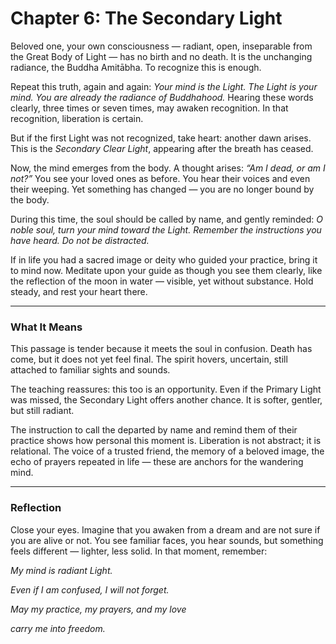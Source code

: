 # Chapter 6: The Secondary Light

Beloved one, your own consciousness — radiant, open, inseparable from the Great Body of Light — has no birth and no death. It is the unchanging radiance, the Buddha Amitābha. To recognize this is enough.

Repeat this truth, again and again:
*Your mind is the Light. The Light is your mind. You are already the radiance of Buddhahood.*
Hearing these words clearly, three times or seven times, may awaken recognition. In that recognition, liberation is certain.

But if the first Light was not recognized, take heart: another dawn arises. This is the *Secondary Clear Light*, appearing after the breath has ceased.

Now, the mind emerges from the body. A thought arises: *“Am I dead, or am I not?”* You see your loved ones as before. You hear their voices and even their weeping. Yet something has changed — you are no longer bound by the body.

During this time, the soul should be called by name, and gently reminded:
*O noble soul, turn your mind toward the Light. Remember the instructions you have heard. Do not be distracted.*

If in life you had a sacred image or deity who guided your practice, bring it to mind now. Meditate upon your guide as though you see them clearly, like the reflection of the moon in water — visible, yet without substance. Hold steady, and rest your heart there.

---

### What It Means

This passage is tender because it meets the soul in confusion. Death has come, but it does not yet feel final. The spirit hovers, uncertain, still attached to familiar sights and sounds.

The teaching reassures: this too is an opportunity. Even if the Primary Light was missed, the Secondary Light offers another chance. It is softer, gentler, but still radiant.

The instruction to call the departed by name and remind them of their practice shows how personal this moment is. Liberation is not abstract; it is relational. The voice of a trusted friend, the memory of a beloved image, the echo of prayers repeated in life — these are anchors for the wandering mind.

---


### Reflection


Close your eyes. Imagine that you awaken from a dream and are not sure if you are alive or not. You see familiar faces, you hear sounds, but something feels different — lighter, less solid. In that moment, remember:


*My mind is radiant Light.*

*Even if I am confused, I will not forget.*

*May my practice, my prayers, and my love*

*carry me into freedom.*
